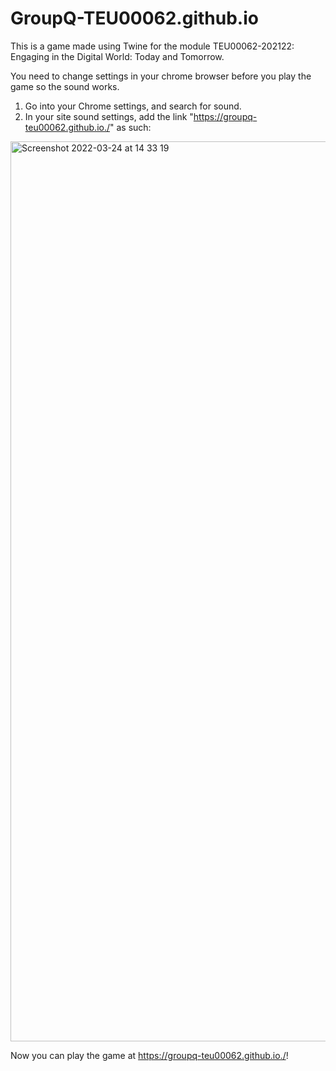 # GroupQ-TEU00062.github.io
This is a game made using Twine for the module TEU00062-202122: Engaging in the Digital World: Today and Tomorrow.

You need to change settings in your chrome browser before you play the game so the sound works.

1. Go into your Chrome settings, and search for sound.
2. In your site sound settings, add the link "https://groupq-teu00062.github.io./" as such:


<img width="1440" alt="Screenshot 2022-03-24 at 14 33 19" src="https://user-images.githubusercontent.com/102305144/159940526-9da142c8-baaf-410f-adc2-1e439629737a.png">


Now you can play the game at https://groupq-teu00062.github.io./!
